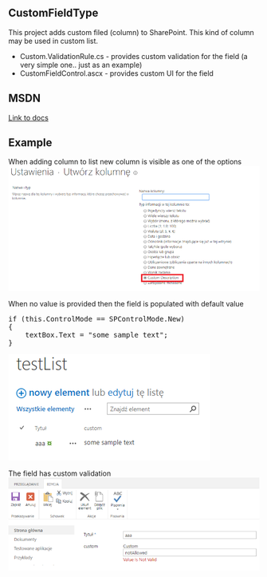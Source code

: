 ## CustomFieldType

This project adds custom filed (column) to SharePoint. This kind of column may be used in custom list. 
- Custom.ValidationRule.cs - provides custom validation for the field (a very simple one.. just as an example)
- CustomFieldControl.ascx - provides custom UI for the field

## MSDN

[Link to docs](https://docs.microsoft.com/en-us/previous-versions/office/developer/sharepoint-2010/gg132914(v%3doffice.14))

## Example

When adding column to list new column is visible as one of the options
![](../../../Images/CustomFieldTypeScreen3.png)

When no value is provided then the field is populated with default value
<pre>
if (this.ControlMode == SPControlMode.New)
{
    textBox.Text = "some sample text";
}
</pre>
![](../../../Images/CustomFieldTypeScreen2.png)

The field has custom validation 
![](../../../Images/CustomFieldTypeScreen1.png)
